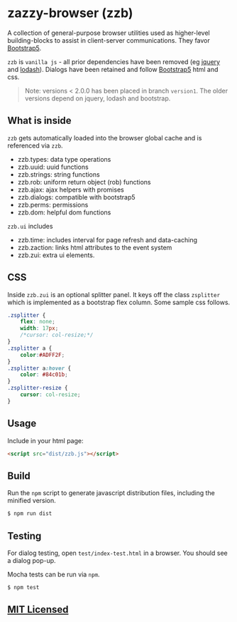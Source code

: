 # zazzy-browser (zzb)

A collection of general-purpose browser utilities used as higher-level building-blocks to assist in client-server communications. They favor [Bootstrap5](https://getbootstrap.com/).

`zzb` is `vanilla js` - all prior dependencies have been removed (eg [jquery](https://jquery.com/) and [lodash](https://lodash.com/)).
Dialogs have been retained and follow [Bootstrap5](https://getbootstrap.com/docs/5.1/components/modal/) html and css.  

> Note: versions < 2.0.0 has been placed in branch `version1`. The older versions depend on jquery, lodash and bootstrap.

## What is inside

`zzb` gets automatically loaded into the browser global cache and is referenced via `zzb`.

* zzb.types: data type operations
* zzb.uuid: uuid functions
* zzb.strings: string functions
* zzb.rob: uniform return object (rob) functions
* zzb.ajax: ajax helpers with promises
* zzb.dialogs: compatible with bootstrap5
* zzb.perms: permissions
* zzb.dom: helpful dom functions

`zzb.ui` includes

* zzb.time: includes interval for page refresh and data-caching
* zzb.zaction: links html attributes to the event system
* zzb.zui: extra ui elements. 

## CSS

Inside `zzb.zui` is an optional splitter panel. It keys off the class `zsplitter` which is implemented as a bootstrap flex column. 
Some sample css follows.

```css
.zsplitter {
    flex: none;
    width: 17px;
    /*cursor: col-resize;*/
}
.zsplitter a {
    color:#ADFF2F;
}
.zsplitter a:hover {
    color: #84c01b;
}
.zsplitter-resize {
    cursor: col-resize;
}
```

## Usage

Include in your html page:

```html
<script src="dist/zzb.js"></script>
```

## Build

Run the `npm` script to generate javascript distribution files, including the minified version.

```bash
$ npm run dist
```

## Testing

For dialog testing, open `test/index-test.html` in a browser. You should see a dialog pop-up.

Mocha tests can be run via `npm`.

```bash
$ npm test
```

## [MIT Licensed](LICENSE)
